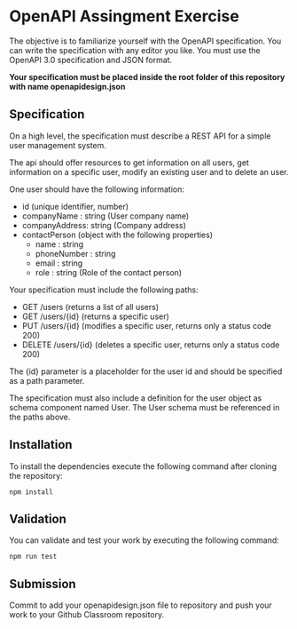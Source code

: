 # OpenAPI Assingment Exercise

The objective is to familiarize yourself with the OpenAPI specification. You can 
write the specification with any editor you like. You must use the OpenAPI 3.0 specification and JSON format.

**Your specification must be placed inside the root folder of this repository with name openapidesign.json**

## Specification

On a high level, the specification must describe a REST API for a simple
user management system. 

The api should offer resources to get information on all users, get information on a specific user, modify an existing user and to delete an user.  

One user should have the following information: 

- id (unique identifier, number)
- companyName : string (User company name)
- companyAddress: string (Company address)
- contactPerson (object with the following properties)
  - name : string
  - phoneNumber : string
  - email : string
  - role : string (Role of the contact person)

Your specification must include the following paths:

- GET /users (returns a list of all users)
- GET /users/{id} (returns a specific user)
- PUT /users/{id} (modifies a specific user, returns only a status code 200)
- DELETE /users/{id} (deletes a specific user, returns only a status code 200)

The {id} parameter is a placeholder for the user id and should be specified as a path parameter. 

The specification must also include a definition for the user object as schema component named User. The User schema must be referenced in the paths above.

## Installation

To install the dependencies execute the following command after cloning the repository:

```
npm install
```

## Validation
You can validate and test your work by executing the following command:

```
npm run test
```

## Submission
Commit to add your openapidesign.json file to repository and push your work to your Github Classroom repository. 

